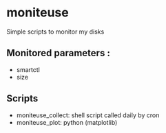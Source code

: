 # moniteuse
Simple scripts to monitor my disks

## Monitored parameters :

* smartctl
* size

## Scripts

* moniteuse_collect: shell script called daily by cron
* moniteuse_plot: python (matplotlib)
